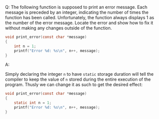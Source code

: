Q: The following function is supposed to print an error message. Each message is
preceded by an integer, indicating the number of times the function has been
called. Unfortunately, the function always displays $1$ as the number of the
error message. Locate the error and show how to fix it without making any
changes outside of the function.

```c
void print_error(const char *message)
{
    int n = 1;
    printf("Error %d: %s\n", n++, message);
}
```

A:

Simply declaring the integer `n` to have `static` storage duration will tell the
compiler to keep the value of `n` stored during the entire execution of the
program. Thusly we can change it as such to get the desired effect:

```c
void print_error(const char *message)
{
    static int n = 1;
    printf("Error %d: %s\n", n++, message);
}
```
